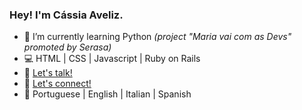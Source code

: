 ### Hey! I'm Cássia Aveliz. 

- 🌱 I’m currently learning Python *(project "Maria vai com as Devs" promoted by Serasa)*
- 💻 HTML | CSS | Javascript | Ruby on Rails
- 📧 [Let's talk!](mailto:cassia.avelizr@gmail.com)
- 👋 [Let's connect!](https://www.linkedin.com/in/cassiaveliz/)
- 💬 Portuguese | English | Italian | Spanish
